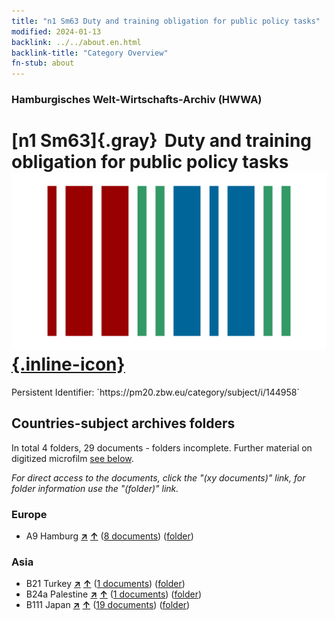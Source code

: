 ```yaml
---
title: "n1 Sm63 Duty and training obligation for public policy tasks"
modified: 2024-01-13
backlink: ../../about.en.html
backlink-title: "Category Overview"
fn-stub: about
---
```


### Hamburgisches Welt-Wirtschafts-Archiv (HWWA)

# [n1 Sm63]{.gray}&#8201; Duty and training obligation for public policy tasks &#160; [![Wikidata](/images/Wikidata-logo.svg "Wikidata"){.inline-icon}](http://www.wikidata.org/entity/Q104710413)

<div class="hint">Persistent Identifier: `https://pm20.zbw.eu/category/subject/i/144958`</div>







## Countries-subject archives folders







In total 4 folders, 29 documents - folders incomplete. Further material on digitized microfilm [see below](#filmsections).

_For direct access to the documents, click the "(xy documents)" link, for folder information use the "(folder)" link._



### Europe

- A9 Hamburg [**&nearr;**](../../../geo/i/140905/about.en.html "Hamburg (all folders)") [**&uarr;**](../../../geo/about.en.html#A9 "Country category system") (<a href="https://pm20.zbw.eu/iiifview/folder/sh/140905,144958" title="about: Hamburg : Duty and training obligation for public policy tasks" target="_blank">8 documents</a>) ([folder](../../../../folder/sh/1409xx/140905/1449xx/144958/about.en.html))

### Asia

- B21 Turkey [**&nearr;**](../../../geo/i/141111/about.en.html "Turkey (all folders)") [**&uarr;**](../../../geo/about.en.html#B21 "Country category system") (<a href="https://pm20.zbw.eu/iiifview/folder/sh/141111,144958" title="about: Turkey : Duty and training obligation for public policy tasks" target="_blank">1 documents</a>) ([folder](../../../../folder/sh/1411xx/141111/1449xx/144958/about.en.html))
- B24a Palestine [**&nearr;**](../../../geo/i/141115/about.en.html "Palestine (all folders)") [**&uarr;**](../../../geo/about.en.html#B24a "Country category system") (<a href="https://pm20.zbw.eu/iiifview/folder/sh/141115,144958" title="about: Palestine : Duty and training obligation for public policy tasks" target="_blank">1 documents</a>) ([folder](../../../../folder/sh/1411xx/141115/1449xx/144958/about.en.html))
- B111 Japan [**&nearr;**](../../../geo/i/141272/about.en.html "Japan (all folders)") [**&uarr;**](../../../geo/about.en.html#B111 "Country category system") (<a href="https://pm20.zbw.eu/iiifview/folder/sh/141272,144958" title="about: Japan : Duty and training obligation for public policy tasks" target="_blank">19 documents</a>) ([folder](../../../../folder/sh/1412xx/141272/1449xx/144958/about.en.html))



<a id="filmsections" />













